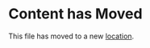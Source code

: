 # Content has Moved

This file has moved to a new [location](../../documentation/scenarios/using-system-drawing-common.md).
